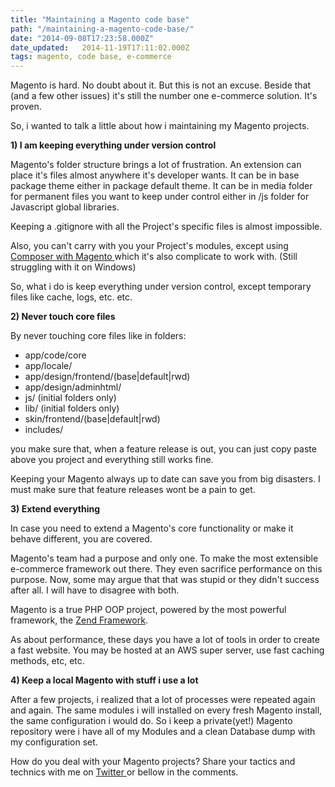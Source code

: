 ```yaml
---
title: "Maintaining a Magento code base"
path: "/maintaining-a-magento-code-base/"
date: "2014-09-08T17:23:58.000Z"
date_updated:   2014-11-19T17:11:02.000Z
tags: magento, code base, e-commerce
---
```


Magento is hard. No doubt about it. But this is not an excuse. Beside that (and a few other issues) it's still the number one e-commerce solution. It's proven.

So, i wanted to talk a little about how i maintaining my Magento projects.

<strong>1) I am keeping everything under version control</strong>

Magento's folder structure brings a lot of frustration. An extension can place it's files almost anywhere it's developer wants. It can be in base package theme either in package default theme. It can be in media folder for permanent files you want to keep under control either in /js folder for Javascript global libraries.

Keeping a .gitignore with all the Project's specific files is almost impossible.

Also, you can't carry with you your Project's modules, except using <a title="Composer with Magento" href="https://github.com/magento-hackathon/magento-composer-installer" target="_blank">Composer with Magento </a>which it's also complicate to work with. (Still struggling with it on Windows)

So, what i do is keep everything under version control, except temporary files like cache, logs, etc. etc.

<strong>2) Never touch core files</strong>

By never touching core files like in folders:
<ul>
	<li>app/code/core</li>
	<li>app/locale/</li>
	<li>app/design/frontend/(base|default|rwd)</li>
	<li>app/design/adminhtml/</li>
	<li>js/ (initial folders only)</li>
	<li>lib/ (initial folders only)</li>
	<li>skin/frontend/(base|default|rwd)</li>
	<li>includes/</li>
</ul>
you make sure that, when a feature release is out, you can just copy paste above you project and everything still works fine.

Keeping your Magento always up to date can save you from big disasters. I must make sure that feature releases wont be a pain to get.

<strong>3) Extend everything</strong>

In case you need to extend a Magento's core functionality or make it behave different, you are covered.

Magento's team had a purpose and only one. To make the most extensible e-commerce framework out there. They even sacrifice performance on this purpose. Now, some may argue that that was stupid or they didn't success after all. I will have to disagree with both.

Magento is a true PHP OOP project, powered by the most powerful framework, the <a title="Zend Framework" href="http://framework.zend.com/" target="_blank">Zend Framework</a>.

As about performance, these days you have a lot of tools in order to create a fast website. You may be hosted at an AWS super server, use fast caching methods, etc, etc.

<strong>4) Keep a local Magento with stuff i use a lot</strong>

After a few projects, i realized that a lot of processes were repeated again and again. The same modules i will installed on every fresh Magento install, the same configuration i would do. So i keep a private(yet!) Magento repository were i have all of my Modules and a clean Database dump with my configuration set.

How do you deal with your Magento projects? Share your tactics and technics with me on <a title="Kostas Bariotis on Twitter" href="http://twitter.com/kbariotis" target="_blank">Twitter </a>or bellow in the comments.
